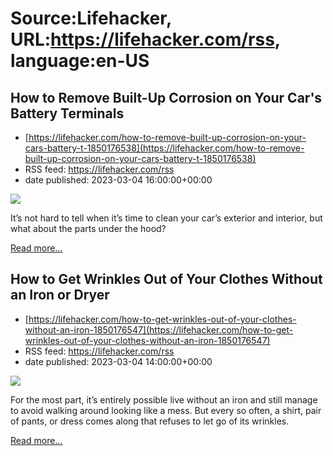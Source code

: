 # Source:Lifehacker, URL:https://lifehacker.com/rss, language:en-US

## How to Remove Built-Up Corrosion on Your Car's Battery Terminals
 - [https://lifehacker.com/how-to-remove-built-up-corrosion-on-your-cars-battery-t-1850176538](https://lifehacker.com/how-to-remove-built-up-corrosion-on-your-cars-battery-t-1850176538)
 - RSS feed: https://lifehacker.com/rss
 - date published: 2023-03-04 16:00:00+00:00

<img class="type:primaryImage" src="https://i.kinja-img.com/gawker-media/image/upload/s--3XJ5R6U5--/c_fit,fl_progressive,q_80,w_636/2bd1714708df7d7aa2d7609bd780c327.jpg" /><p>It’s not hard to tell when it’s time to clean your car’s exterior and interior, but what about the parts under the hood?</p><p><a href="https://lifehacker.com/how-to-remove-built-up-corrosion-on-your-cars-battery-t-1850176538">Read more...</a></p>

## How to Get Wrinkles Out of Your Clothes Without an Iron or Dryer
 - [https://lifehacker.com/how-to-get-wrinkles-out-of-your-clothes-without-an-iron-1850176547](https://lifehacker.com/how-to-get-wrinkles-out-of-your-clothes-without-an-iron-1850176547)
 - RSS feed: https://lifehacker.com/rss
 - date published: 2023-03-04 14:00:00+00:00

<img class="type:primaryImage" src="https://i.kinja-img.com/gawker-media/image/upload/s--4uvY6O8R--/c_fit,fl_progressive,q_80,w_636/5f4822ba142f828db386523c60c8895c.jpg" /><p>For the most part, it’s entirely possible live without an iron and still manage to avoid walking around looking like a mess. But every so often, a shirt, pair of pants, or dress comes along that refuses to let go of its wrinkles. </p><p><a href="https://lifehacker.com/how-to-get-wrinkles-out-of-your-clothes-without-an-iron-1850176547">Read more...</a></p>

